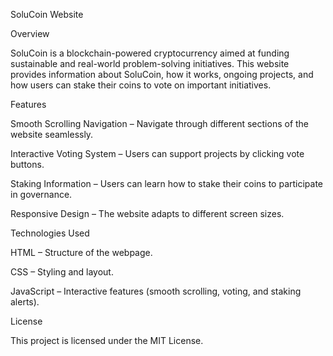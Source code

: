 SoluCoin Website

Overview

SoluCoin is a blockchain-powered cryptocurrency aimed at funding sustainable and real-world problem-solving initiatives. This website provides information about SoluCoin, how it works, ongoing projects, and how users can stake their coins to vote on important initiatives.

Features

Smooth Scrolling Navigation – Navigate through different sections of the website seamlessly.

Interactive Voting System – Users can support projects by clicking vote buttons.

Staking Information – Users can learn how to stake their coins to participate in governance.

Responsive Design – The website adapts to different screen sizes.

Technologies Used

HTML – Structure of the webpage.

CSS – Styling and layout.

JavaScript – Interactive features (smooth scrolling, voting, and staking alerts).


License

This project is licensed under the MIT License.

